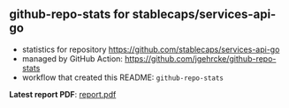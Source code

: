 ## github-repo-stats for stablecaps/services-api-go

- statistics for repository https://github.com/stablecaps/services-api-go
- managed by GitHub Action: https://github.com/jgehrcke/github-repo-stats
- workflow that created this README: `github-repo-stats`

**Latest report PDF**: [report.pdf](https://github.com/stablecaps/services-api-go/raw/github-repo-stats/stablecaps/services-api-go/latest-report/report.pdf)

